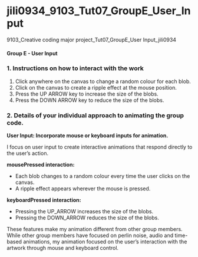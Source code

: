 # jili0934_9103_Tut07_GroupE_User_Input
9103_Creative coding major project_Tut07_GroupE_User Input_jili0934

#### Group E - User Input

### 1. Instructions on how to interact with the work
1. Click anywhere on the canvas to change a random colour for each blob.
2. Click on the canvas to create a ripple effect at the mouse position.
3. Press the UP ARROW key to increase the size of the blobs.
4. Press the DOWN ARROW key to reduce the size of the blobs.

### 2. Details of your individual approach to animating the group code.
**User Input: Incorporate mouse or keyboard inputs for animation.**

I focus on user input to create interactive animations that respond directly to the user’s action.

**mousePressed interaction:**
- Each blob changes to a random colour every time the user clicks on the canvas.
- A ripple effect appears wherever the mouse is pressed.

**keyboardPressed interaction:**
- Pressing the UP_ARROW increases the size of the blobs.
- Pressing the DOWN_ARROW reduces the size of the blobs.

These features make my animation different from other group members. While other group members have focused on perlin noise, audio and time-based animations, my animation focused on the user’s interaction with the artwork through mouse and keyboard control.

